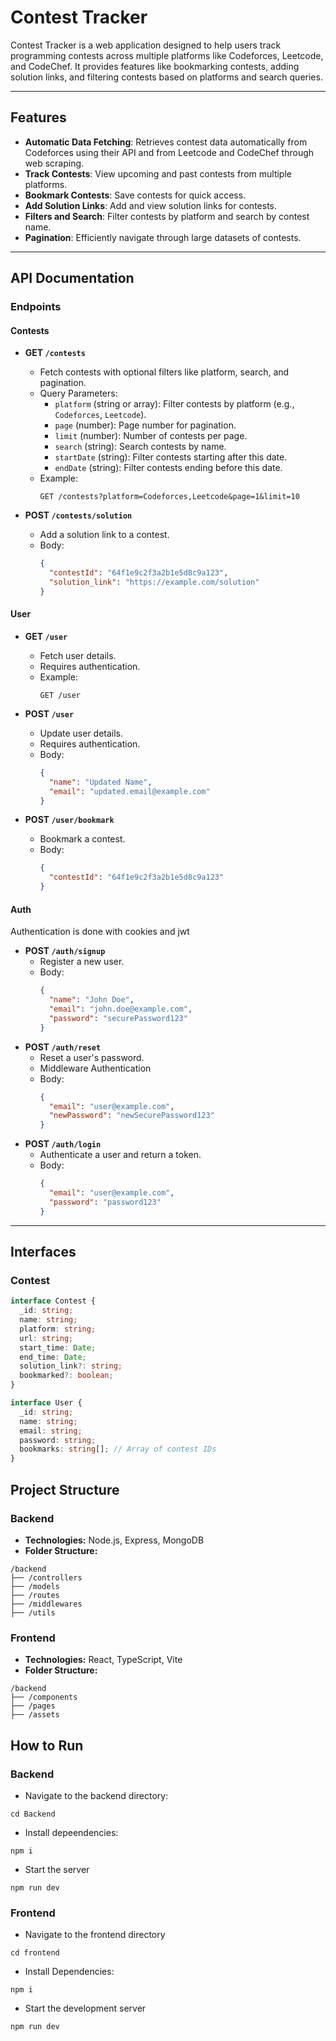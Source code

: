 # Contest Tracker

Contest Tracker is a web application designed to help users track programming
contests across multiple platforms like Codeforces, Leetcode, and CodeChef. It
provides features like bookmarking contests, adding solution links, and
filtering contests based on platforms and search queries.

---

## Features
- **Automatic Data Fetching**: Retrieves contest data automatically from Codeforces using their API and from Leetcode and CodeChef through web scraping.
- **Track Contests**: View upcoming and past contests from multiple platforms.
- **Bookmark Contests**: Save contests for quick access.
- **Add Solution Links**: Add and view solution links for contests.
- **Filters and Search**: Filter contests by platform and search by contest
  name.
- **Pagination**: Efficiently navigate through large datasets of contests.

---

## API Documentation

### Endpoints

#### **Contests**

- **GET `/contests`**

  - Fetch contests with optional filters like platform, search, and pagination.
  - Query Parameters:
    - `platform` (string or array): Filter contests by platform (e.g.,
      `Codeforces`, `Leetcode`).
    - `page` (number): Page number for pagination.
    - `limit` (number): Number of contests per page.
    - `search` (string): Search contests by name.
    - `startDate` (string): Filter contests starting after this date.
    - `endDate` (string): Filter contests ending before this date.
  - Example:
    ```
    GET /contests?platform=Codeforces,Leetcode&page=1&limit=10
    ```

- **POST `/contests/solution`**
  - Add a solution link to a contest.
  - Body:
    ```json
    {
      "contestId": "64f1e9c2f3a2b1e5d8c9a123",
      "solution_link": "https://example.com/solution"
    }
    ```

#### **User**

- **GET `/user`**
  - Fetch user details.
  - Requires authentication.
  - Example:
    ```
    GET /user
    ```

- **POST `/user`**
  - Update user details.
  - Requires authentication.
  - Body:
    ```json
    {
      "name": "Updated Name",
      "email": "updated.email@example.com"
    }
    ```

- **POST `/user/bookmark`**
  - Bookmark a contest.
  - Body:
    ```json
    {
      "contestId": "64f1e9c2f3a2b1e5d8c9a123"
    }
    ```

#### **Auth**
  Authentication is done with cookies and jwt
- **POST `/auth/signup`**
  - Register a new user.
  - Body:
    ```json
    {
      "name": "John Doe",
      "email": "john.doe@example.com",
      "password": "securePassword123"
    }
    ```
- **POST `/auth/reset`**
  - Reset a user's password.
  - Middleware Authentication
  - Body:
    ```json
    {
      "email": "user@example.com",
      "newPassword": "newSecurePassword123"
    }
    ```
- **POST `/auth/login`**
  - Authenticate a user and return a token.
  - Body:
    ```json
    {
      "email": "user@example.com",
      "password": "password123"
    }
    ```
---

## Interfaces

### Contest

```ts
interface Contest {
  _id: string;
  name: string;
  platform: string;
  url: string;
  start_time: Date;
  end_time: Date;
  solution_link?: string;
  bookmarked?: boolean;
}

interface User {
  _id: string;
  name: string;
  email: string;
  password: string;
  bookmarks: string[]; // Array of contest IDs
}
```

## Project Structure

### Backend

- **Technologies:** Node.js, Express, MongoDB
- **Folder Structure:**
```
/backend
├── /controllers
├── /models
├── /routes
├── /middlewares
├── /utils
```

### Frontend

- **Technologies:** React, TypeScript, Vite
- **Folder Structure:**
```
/backend
├── /components
├── /pages
├── /assets
```

## How to Run

### Backend
- Navigate to the backend directory:
```
cd Backend
```
- Install depeendencies:
```
npm i
```
- Start the server
```
npm run dev
```

### Frontend
- Navigate to the frontend directory
```
cd frontend
```
- Install Dependencies:
```
npm i
```
- Start the development server
```
npm run dev
```
